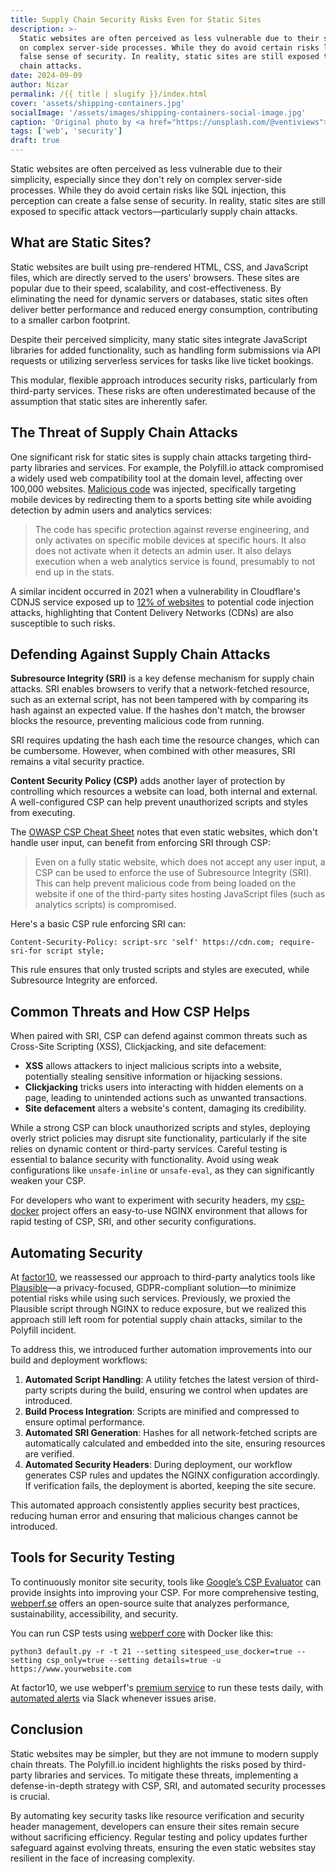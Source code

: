 ```yaml
---
title: Supply Chain Security Risks Even for Static Sites
description: >-
  Static websites are often perceived as less vulnerable due to their simplicity, especially since they don't rely
  on complex server-side processes. While they do avoid certain risks like SQL injection, this perception can create a
  false sense of security. In reality, static sites are still exposed to specific attack vectors—particularly supply
  chain attacks.
date: 2024-09-09
author: Nizar
permalink: /{{ title | slugify }}/index.html
cover: 'assets/shipping-containers.jpg'
socialImage: '/assets/images/shipping-containers-social-image.jpg'
caption: 'Original photo by <a href="https://unsplash.com/@ventiviews">Venti Views</a> on <a href="https://unsplash.com/photos/aerial-view-of-city-buildings-during-daytime-6p0JBES_65E">Unsplash</a>'
tags: ['web', 'security']
draft: true
---
```


Static websites are often perceived as less vulnerable due to their simplicity, especially since they don't rely
on complex server-side processes. While they do avoid certain risks like SQL injection, this perception can create a
false sense of security. In reality, static sites are still exposed to specific attack vectors—particularly supply
chain attacks.

## What are Static Sites?

Static websites are built using pre-rendered HTML, CSS, and JavaScript files, which are directly served to the users'
browsers. These sites are popular due to their speed, scalability, and cost-effectiveness. By eliminating the need for
dynamic servers or databases, static sites often deliver better performance and reduced energy consumption, contributing
to a smaller carbon footprint.

Despite their perceived simplicity, many static sites integrate JavaScript libraries for added functionality, such as
handling form submissions via API requests or utilizing serverless services for tasks like live ticket bookings.

This modular, flexible approach introduces security risks, particularly from third-party services. These risks are often
underestimated because of the assumption that static sites are inherently safer.

## The Threat of Supply Chain Attacks

One significant risk for static sites is supply chain attacks targeting third-party libraries and services. For example,
the Polyfill.io attack compromised a widely used web compatibility tool at the domain level, affecting over 100,000
websites. [Malicious code](https://sansec.io/research/polyfill-supply-chain-attack) was injected, specifically targeting
mobile devices by redirecting them to a sports betting site while avoiding detection by admin users and analytics
services:

> The code has specific protection against reverse engineering, and only activates on specific mobile devices at
  specific hours. It also does not activate when it detects an admin user. It also delays execution when a web analytics
  service is found, presumably to not end up in the stats.

A similar incident occurred in 2021 when a vulnerability in Cloudflare's CDNJS service exposed up to [12% of websites](https://www.bleepingcomputer.com/news/security/critical-cloudflare-cdn-flaw-allowed-compromise-of-12-percent-of-all-sites/)
to potential code injection attacks, highlighting that Content Delivery Networks (CDNs) are also susceptible to such
risks.

## Defending Against Supply Chain Attacks

**Subresource Integrity (SRI)** is a key defense mechanism for supply chain attacks. SRI enables browsers to verify that
a network-fetched resource, such as an external script, has not been tampered with by comparing its hash against an
expected value. If the hashes don't match, the browser blocks the resource, preventing malicious code from running.

SRI requires updating the hash each time the resource changes, which can be cumbersome. However, when combined with
other measures, SRI remains a vital security practice.

**Content Security Policy (CSP)** adds another layer of protection by controlling which resources a website can load,
both internal and external. A well-configured CSP can help prevent unauthorized scripts and styles from executing.

The [OWASP CSP Cheat Sheet](https://cheatsheetseries.owasp.org/cheatsheets/Content_Security_Policy_Cheat_Sheet.html#defense-in-depth)
notes that even static websites, which don't handle user input, can benefit from enforcing SRI through CSP:

> Even on a fully static website, which does not accept any user input, a CSP can be used to enforce the use of
  Subresource Integrity (SRI). This can help prevent malicious code from being loaded on the website if one of the
  third-party sites hosting JavaScript files (such as analytics scripts) is compromised.

Here's a basic CSP rule enforcing SRI can:

```text
Content-Security-Policy: script-src 'self' https://cdn.com; require-sri-for script style;
```

This rule ensures that only trusted scripts and styles are executed, while Subresource Integrity are enforced.

## Common Threats and How CSP Helps

When paired with SRI, CSP can defend against common threats such as Cross-Site Scripting (XSS), Clickjacking, and
site defacement:

- **XSS** allows attackers to inject malicious scripts into a website, potentially stealing sensitive information or
  hijacking sessions.
- **Clickjacking** tricks users into interacting with hidden elements on a page, leading to unintended actions such as
  unwanted transactions.
- **Site defacement** alters a website's content, damaging its credibility.

While a strong CSP can block unauthorized scripts and styles, deploying overly strict policies may disrupt site
functionality, particularly if the site relies on dynamic content or third-party services. Careful testing is essential
to balance security with functionality. Avoid using weak configurations like `unsafe-inline` or `unsafe-eval`, as they
can significantly weaken your CSP.

For developers who want to experiment with security headers, my [csp-docker](https://github.com/nizos/csp-docker)
project offers an easy-to-use NGINX environment that allows for rapid testing of CSP, SRI, and other security
configurations.

## Automating Security

At [factor10](https://www.factor10.com/websites/), we reassessed our approach to third-party analytics tools like
[Plausible](https://plausible.io/)—a privacy-focused, GDPR-compliant solution—to minimize potential risks while
using such services. Previously, we proxied the Plausible script through NGINX to reduce exposure, but we realized this
approach still left room for potential supply chain attacks, similar to the Polyfill incident.

To address this, we introduced further automation improvements into our build and deployment workflows:

1. **Automated Script Handling**: A utility fetches the latest version of third-party scripts during the build,
   ensuring we control when updates are introduced.
2. **Build Process Integration**: Scripts are minified and compressed to ensure optimal performance.
3. **Automated SRI Generation**: Hashes for all network-fetched scripts are automatically calculated and embedded
   into the site, ensuring resources are verified.
4. **Automated Security Headers**: During deployment, our workflow generates CSP rules and updates the NGINX
   configuration accordingly. If verification fails, the deployment is aborted, keeping the site secure.

This automated approach consistently applies security best practices, reducing human error and ensuring that malicious
changes cannot be introduced.

## Tools for Security Testing

To continuously monitor site security, tools like [Google’s CSP Evaluator](https://csp-evaluator.withgoogle.com/)
can provide insights into improving your CSP. For more comprehensive testing, [webperf.se](http://webperf.se) offers an
open-source suite that analyzes performance, sustainability, accessibility, and security.

You can run CSP tests using [webperf core](https://github.com/Webperf-se/webperf_core) with Docker like this:

```
python3 default.py -r -t 21 --setting sitespeed_use_docker=true --setting csp_only=true --setting details=true -u https://www.yourwebsite.com
```

At factor10, we use webperf's [premium service](https://webperf.se/erbjudande/) to run these tests daily, with
[automated alerts](https://webperf.se/articles/webhooks/) via Slack whenever issues arise.

## Conclusion

Static websites may be simpler, but they are not immune to modern supply chain threats. The Polyfill.io incident
highlights the risks posed by third-party libraries and services. To mitigate these threats, implementing a
defense-in-depth strategy with CSP, SRI, and automated security processes is crucial.

By automating key security tasks like resource verification and security header management, developers can ensure their
sites remain secure without sacrificing efficiency. Regular testing and policy updates further safeguard against
evolving threats, ensuring the even static websites stay resilient in the face of increasing complexity.
